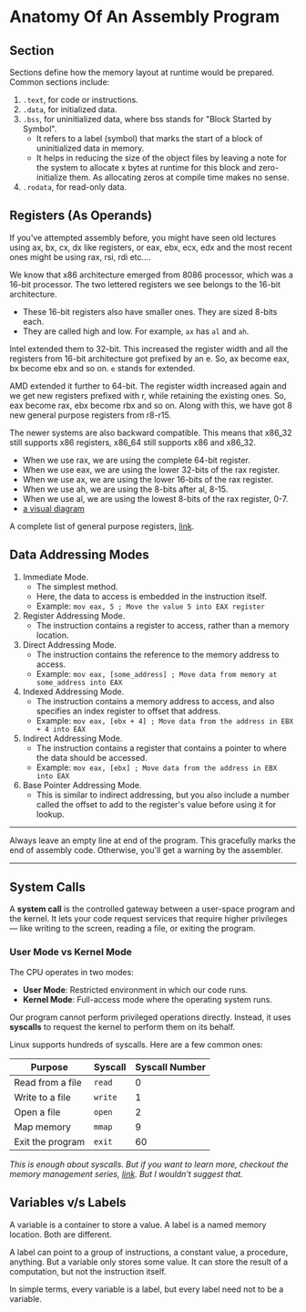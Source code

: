 # Anatomy Of An Assembly Program

## Section

Sections define how the memory layout at runtime would be prepared. Common sections include:

1. `.text`, for code or instructions.
2. `.data`, for initialized data.
3. `.bss`, for uninitialized data, where bss stands for "Block Started by Symbol".
   * It refers to a label (symbol) that marks the start of a block of uninitialized data in memory.
   * It helps in reducing the size of the object files by leaving a note for the system to allocate x bytes at runtime for this block and zero-initialize them. As allocating zeros at compile time makes no sense.
4. `.rodata`, for read-only data.

## Registers (As Operands)

If you've attempted assembly before, you might have seen old lectures using ax, bx, cx, dx like registers, or eax, ebx, ecx, edx and the most recent ones might be using rax, rsi, rdi etc....

We know that x86 architecture emerged from 8086 processor, which was a 16-bit processor. The two lettered registers we see belongs to the 16-bit architecture.

* These 16-bit registers also have smaller ones. They are sized 8-bits each.
* They are called high and low. For example, `ax` has `al` and `ah`.

Intel extended them to 32-bit. This increased the register width and all the registers from 16-bit architecture got prefixed by an e. So, ax become eax, bx become ebx and so on. `e` stands for extended.

AMD extended it further to 64-bit. The register width increased again and we get new registers prefixed with r, while retaining the existing ones. So, eax become rax, ebx become rbx and so on. Along with this, we have got 8 new general purpose registers from r8-r15.

The newer systems are also backward compatible. This means that x86\_32 still supports x86 registers, x86\_64 still supports x86 and x86\_32.

* When we use rax, we are using the complete 64-bit register.
* When we use eax, we are using the lower 32-bits of the rax register.
* When we use ax, we are using the lower 16-bits of the rax register.
* When we use ah, we are using the 8-bits after al, 8-15.
* When we use al, we are using the lowest 8-bits of the rax register, 0-7.
* [a visual diagram](https://miro.medium.com/v2/resize:fit:1100/format:webp/1*PSTOKsqSfpKLxrFEr2BY2Q.png)

A complete list of general purpose registers, [link](https://www.google.com/imgres?q=x86%2064%20rax%20register%20anatomy\&imgurl=https%3A%2F%2Fwww.researchgate.net%2Fpublication%2F342043300%2Ffigure%2Ftbl1%2FAS%3A900496000827404%401591706385889%2FThe-sixteen-x86-64-general-purpose-registers-and-their-sub-registers.png\&imgrefurl=https%3A%2F%2Fwww.researchgate.net%2Ffigure%2FThe-sixteen-x86-64-general-purpose-registers-and-their-sub-registers_tbl1_342043300\&docid=xbGBS-ISu9YcPM\&tbnid=iHb1hi27pi33ZM\&vet=12ahUKEwjtu8-Zo4yNAxW7XmwGHfwTDG4QM3oECFoQAA..i\&w=565\&h=466\&hcb=2\&ved=2ahUKEwjtu8-Zo4yNAxW7XmwGHfwTDG4QM3oECFoQAA).

## Data Addressing Modes

1. Immediate Mode.
   * The simplest method.
   * Here, the data to access is embedded in the instruction itself.
   * Example: `mov eax, 5 ; Move the value 5 into EAX register`
2. Register Addressing Mode.
   * The instruction contains a register to access, rather than a memory location.
3. Direct Addressing Mode.
   * The instruction contains the reference to the memory address to access.
   * Example: `mov eax, [some_address] ; Move data from memory at some_address into EAX`
4. Indexed Addressing Mode.
   * The instruction contains a memory address to access, and also specifies an index register to offset that address.
   * Example: `mov eax, [ebx + 4] ; Move data from the address in EBX + 4 into EAX`
5. Indirect Addressing Mode.
   * The instruction contains a register that contains a pointer to where the data should be accessed.
   * Example: `mov eax, [ebx] ; Move data from the address in EBX into EAX`
6. Base Pointer Addressing Mode.
   * This is similar to indirect addressing, but you also include a number called the offset to add to the register's value before using it for lookup.

***

Always leave an empty line at end of the program. This gracefully marks the end of assembly code. Otherwise, you'll get a warning by the assembler.

***

## System Calls

A **system call** is the controlled gateway between a user-space program and the kernel. It lets your code request services that require higher privileges — like writing to the screen, reading a file, or exiting the program.

### User Mode vs Kernel Mode

The CPU operates in two modes:

* **User Mode**: Restricted environment in which our code runs.
* **Kernel Mode**: Full-access mode where the operating system runs.

Our program cannot perform privileged operations directly. Instead, it uses **syscalls** to request the kernel to perform them on its behalf.

Linux supports hundreds of syscalls. Here are a few common ones:

| Purpose          | Syscall | Syscall Number |
| ---------------- | ------- | -------------- |
| Read from a file | `read`  | 0              |
| Write to a file  | `write` | 1              |
| Open a file      | `open`  | 2              |
| Map memory       | `mmap`  | 9              |
| Exit the program | `exit`  | 60             |

_This is enough about syscalls. But if you want to learn more, checkout the memory management series,_ [_link_](../all-roads-to-memory/)_. But I wouldn't suggest that._

## Variables v/s Labels

A variable is a container to store a value. A label is a named memory location. Both are different.

A label can point to a group of instructions, a constant value, a procedure, anything. But a variable only stores some value. It can store the result of a computation, but not the instruction itself.

In simple terms, every variable is a label, but every label need not to be a variable.
